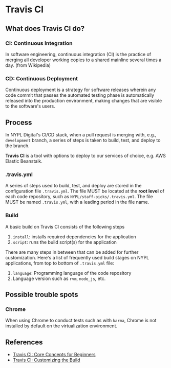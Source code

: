 # Travis CI #

## What does Travis CI do? ##

### CI: Continuous Integration ###

In software engineering, continuous integration (CI) is the practice of merging all developer working copies to a shared mainline several times a day. (from Wikipedia)

### CD: Continuous Deployment ###

Continuous deployment is a strategy for software releases wherein any code commit that passes the automated testing phase is automatically released into the production environment, making changes that are visible to the software's users.

## Process ##

In NYPL Digital's CI/CD stack, when a pull request is merging with, e.g., `development` branch, a series of steps is taken to build, test, and deploy to the branch.  

**Travis CI** is a tool with options to deploy to our services of choice, e.g. AWS Elastic Beanstalk.

### .travis.yml ###

A series of steps used to build, test, and deploy are stored in the configuration file `.travis.yml`. The file MUST be located at the **root level** of each code repository, such as `NYPL/staff-picks/.travis.yml`. The file MUST be named `.travis.yml`, with a leading period in the file name.

### Build ###

A basic build on Travis CI consists of the following steps
1. `install`: installs required dependencies for the application
2. `script`: runs the build script(s) for the application

There are many steps in between that can be added for further customization. Here's a list of frequently used build stages on NYPL applications, from top to bottom of `.travis.yml` file:

1. `language`: Programming language of the code repository
2. Language version such as `rvm`, `node_js`, etc.



## Possible trouble spots

### Chrome
When using Chrome to conduct tests such as with `karma`, Chrome is not installed by default on the virtualization environment.

## References ##
* [Travis CI: Core Concepts for Beginners](https://docs.travis-ci.com/user/for-beginners/)
* [Travis CI: Customizing the Build](https://docs.travis-ci.com/user/customizing-the-build/)
